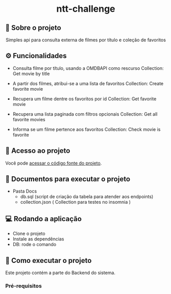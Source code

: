 <h1 align="center">ntt-challenge</h1>

## 📃 Sobre o projeto
<p align="center">Simples api para consulta externa de filmes por título e coleção de favoritos</p>


## ⚙️ Funcionalidades

 - Consulta filme por título, usando a OMDBAPI como rescurso
   Collection: Get movie by title

 - A partir dos filmes, atribui-se a uma lista de favoritos
   Collection: Create favorite movie

 - Recupera um filme dentre os favoritos por id
   Collection: Get favorite movie
 
 - Recupera uma lista paginada com filtros opcionais
   Collection: Get all favorite movies
 
 - Informa se um filme pertence aos favoritos
   Collection: Check movie is favorite

## 📁 Acesso ao projeto

Você pode [acessar o código fonte do projeto](https://github.com/padacomo/ntt-challenge).

## 🚀 Documentos para executar o projeto
- Pasta Docs
  - db.sql (script de criação da tabela para atender aos endpoints)
  - collection.json ( Collection para testes no insomnia )

## 💻 Rodando a aplicação

- Clone o projeto 
- Instale as dependências 
- DB: rode o comando 


## 🚀 Como executar o projeto

Este projeto contém a parte do Backend do sistema.

### Pré-requisitos
